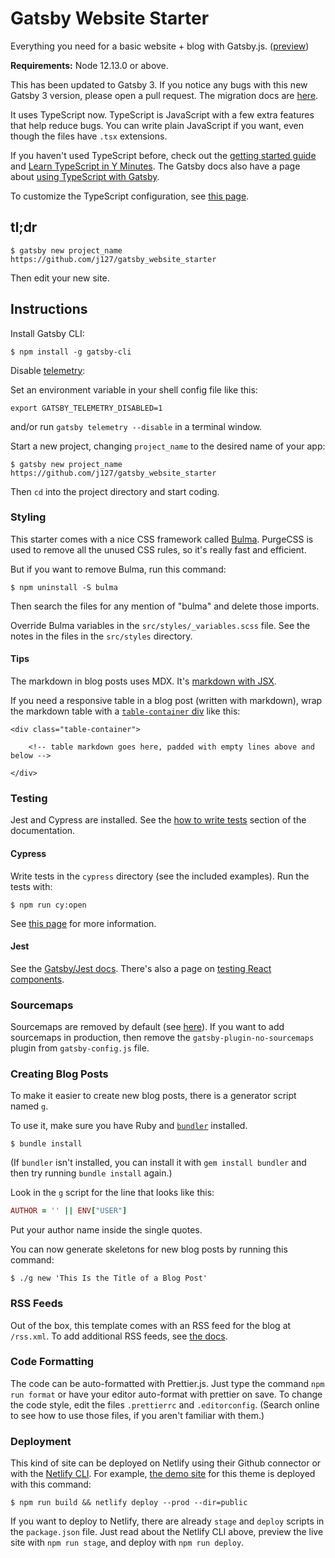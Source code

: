 # Gatsby Website Starter

Everything you need for a basic website + blog with Gatsby.js. ([preview](https://gatsby-website-starter.netlify.app/))

**Requirements:** Node 12.13.0 or above.

This has been updated to Gatsby 3. If you notice any bugs with this new Gatsby 3 version, please open a pull request. The migration docs are [here](https://www.gatsbyjs.com/docs/reference/release-notes/migrating-from-v2-to-v3/).

It uses TypeScript now. TypeScript is JavaScript with a few extra features that help reduce bugs. You can write plain JavaScript if you want, even though the files have `.tsx` extensions.

If you haven't used TypeScript before, check out the [getting started guide](https://www.typescriptlang.org/docs/handbook) and [Learn TypeScript in Y Minutes](https://learnxinyminutes.com/docs/typescript/). The Gatsby docs also have a page about [using TypeScript with Gatsby](https://www.gatsbyjs.com/docs/how-to/custom-configuration/typescript/).

To customize the TypeScript configuration, see [this page](https://www.gatsbyjs.com/plugins/gatsby-plugin-typescript/).

## tl;dr

```text
$ gatsby new project_name https://github.com/j127/gatsby_website_starter
```

Then edit your new site.

## Instructions

Install Gatsby CLI:

```text
$ npm install -g gatsby-cli
```

Disable [telemetry](https://www.gatsbyjs.org/docs/telemetry/):

Set an environment variable in your shell config file like this:

```text
export GATSBY_TELEMETRY_DISABLED=1
```

and/or run `gatsby telemetry --disable` in a terminal window.

Start a new project, changing `project_name` to the desired name of your app:

```text
$ gatsby new project_name https://github.com/j127/gatsby_website_starter
```

Then `cd` into the project directory and start coding.

### Styling

This starter comes with a nice CSS framework called [Bulma](https://bulma.io/). PurgeCSS is used to remove all the unused CSS rules, so it's really fast and efficient.

But if you want to remove Bulma, run this command:

```
$ npm uninstall -S bulma
```

Then search the files for any mention of "bulma" and delete those imports.

Override Bulma variables in the `src/styles/_variables.scss` file. See the notes in the files in the `src/styles` directory.

#### Tips

The markdown in blog posts uses MDX. It's [markdown with JSX](https://www.gatsbyjs.com/docs/how-to/routing/mdx/).

If you need a responsive table in a blog post (written with markdown), wrap the markdown table with a [`table-container` div](https://bulma.io/documentation/elements/table/#table-container) like this:

```
<div class="table-container">

    <!-- table markdown goes here, padded with empty lines above and below -->

</div>
```

### Testing

Jest and Cypress are installed. See the [how to write tests](https://www.gatsbyjs.com/docs/how-to/testing/) section of the documentation.

#### Cypress

Write tests in the `cypress` directory (see the included examples). Run the tests with:

```text
$ npm run cy:open
```

See [this page](https://www.gatsbyjs.com/docs/how-to/testing/end-to-end-testing/) for more information.

#### Jest

See the [Gatsby/Jest docs](https://www.gatsbyjs.com/docs/how-to/testing/unit-testing/). There's also a page on [testing React components](https://www.gatsbyjs.com/docs/how-to/testing/testing-react-components/).

### Sourcemaps

Sourcemaps are removed by default (see [here](https://forum.codeselfstudy.com/t/how-to-avoid-publishing-your-frontend-code-and-comments-with-react/2418)). If you want to add sourcemaps in production, then remove the `gatsby-plugin-no-sourcemaps` plugin from `gatsby-config.js` file.

### Creating Blog Posts

To make it easier to create new blog posts, there is a generator script named `g`.

To use it, make sure you have Ruby and [`bundler`](https://bundler.io/) installed.

```text
$ bundle install
```

(If `bundler` isn't installed, you can install it with `gem install bundler` and then try running `bundle install` again.)

Look in the `g` script for the line that looks like this:

```ruby
AUTHOR = '' || ENV["USER"]
```

Put your author name inside the single quotes.

You can now generate skeletons for new blog posts by running this command:

```text
$ ./g new 'This Is the Title of a Blog Post'
```

### RSS Feeds

Out of the box, this template comes with an RSS feed for the blog at `/rss.xml`. To add additional RSS feeds, see [the docs](https://www.gatsbyjs.com/docs/how-to/adding-common-features/adding-an-rss-feed/).

### Code Formatting

The code can be auto-formatted with Prettier.js. Just type the command `npm run format` or have your editor auto-format with prettier on save. To change the code style, edit the files `.prettierrc` and `.editorconfig`. (Search online to see how to use those files, if you aren't familiar with them.)

### Deployment

This kind of site can be deployed on Netlify using their Github connector or with the [Netlify CLI](https://forum.codeselfstudy.com/t/netlify-cli-quickstart/1210). For example, [the demo site](https://gatsby-website-starter.netlify.app/) for this theme is deployed with this command:

```text
$ npm run build && netlify deploy --prod --dir=public
```

If you want to deploy to Netlify, there are already `stage` and `deploy` scripts in the `package.json` file. Just read about the Netlify CLI above, preview the live site with `npm run stage`, and deploy with `npm run deploy`.
